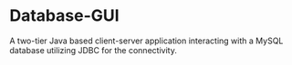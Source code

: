 # Database-GUI

A two-tier Java based client-server application interacting with a MySQL database utilizing JDBC for the connectivity.
